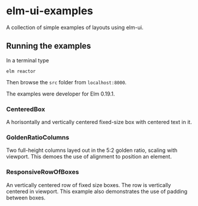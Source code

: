 # elm-ui-examples
A collection of simple examples of layouts using elm-ui.

## Running the examples

In a terminal type

    elm reactor
    
Then browse the `src` folder from `localhost:8000`.

The examples were developer for Elm 0.19.1.


### CenteredBox
A horisontally and vertically centered fixed-size box with centered text in it. 

### GoldenRatioColumns
Two full-height columns layed out in the 5:2 golden ratio, scaling with viewport. This demoes the use of alignment to position an element.

### ResponsiveRowOfBoxes
An vertically centered row of fixed size boxes. The row is vertically centered in viewport. This example also demonstrates the use of padding between boxes.

